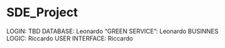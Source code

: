 # SDE_Project

LOGIN: TBD
DATABASE: Leonardo
“GREEN SERVICE”: Leonardo
BUSINNES LOGIC: Riccardo
USER INTERFACE: Riccardo
